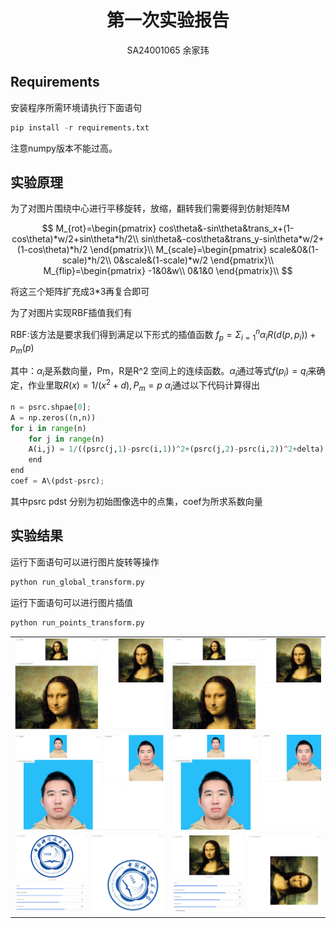 # <center>第一次实验报告</center>

<center> SA24001065 余家玮</center>

## Requirements

安装程序所需环境请执行下面语句

```python
pip install -r requirements.txt
```

注意numpy版本不能过高。

## 实验原理

为了对图片围绕中心进行平移旋转，放缩，翻转我们需要得到仿射矩阵M


$$
M_{rot}=\begin{pmatrix}
cos\theta&-sin\theta&trans_x+(1-cos\theta)*w/2+sin\theta*h/2\\
sin\theta&-cos\theta&trans_y-sin\theta*w/2+(1-cos\theta)*h/2
\end{pmatrix}\\
M_{scale}=\begin{pmatrix}
scale&0&(1-scale)*h/2\\
0&scale&(1-scale)*w/2
\end{pmatrix}\\
M_{flip}=\begin{pmatrix}
-1&0&w\\
0&1&0
\end{pmatrix}\\
$$


将这三个矩阵扩充成3*3再复合即可

为了对图片实现RBF插值我们有

RBF:该方法是要求我们得到满足以下形式的插值函数
$f_p=\Sigma_{i=1}^{n}\alpha_{i}R(d(p,p_i))+p_m(p)$

其中：$\alpha_{i}$是系数向量，Pm，R是R^2 空间上的连续函数。$\alpha_{i}$通过等式$f(p_i)=q_i$来确定，作业里取$R(x)=1/(x^2+d),P_m=p$
$\alpha_i$通过以下代码计算得出

```python
n = psrc.shpae[0];
A = np.zeros((n,n))
for i in range(n)
    for j in range(n)
    A(i,j) = 1/((psrc(j,1)-psrc(i,1))^2+(psrc(j,2)-psrc(i,2))^2+delta);
    end
end
coef = A\(pdst-psrc);
```

其中psrc pdst 分别为初始图像选中的点集，coef为所求系数向量

## 实验结果

运行下面语句可以进行图片旋转等操作

```python
python run_global_transform.py
```

运行下面语句可以进行图片插值

```python
python run_points_transform.py
```

<table>
    <tr>
    	<td><center><img src=test_pic/1.png height="150%" ></center></td>
        <td><center><img src=test_pic/2.png height="150%" ></center></td>
    </tr>
    <tr>
    <td><center><img src=test_pic/3.png height="150%" ></center></td>
        <td><center><img src=test_pic/4.png height="150%" ></center></td>
    </tr>
    <tr>
    <td><center><img src=test_pic/5.png height="150%" ></center></td>
        <td><center><img src=test_pic/6.png height="150%" ></center></td>
    </tr>
</table>



